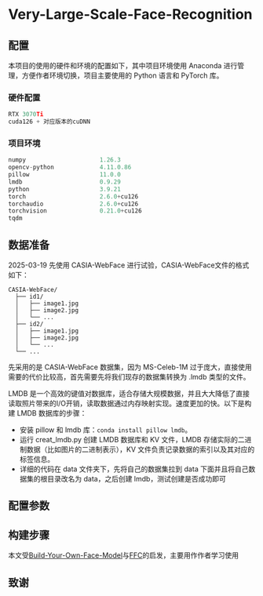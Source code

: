 # Very-Large-Scale-Face-Recognition

## 配置

本项目的使用的硬件和环境的配置如下，其中项目环境使用 Anaconda 进行管理，方便作者环境切换，项目主要使用的 Python 语言和 PyTorch 库。

### 硬件配置
```python
RTX 3070Ti
cuda126 + 对应版本的cuDNN
```

### 项目环境
```python
numpy                     1.26.3
opencv-python             4.11.0.86
pillow                    11.0.0
lmdb                      0.9.29
python                    3.9.21
torch                     2.6.0+cu126
torchaudio                2.6.0+cu126
torchvision               0.21.0+cu126
tqdm         
```

## 数据准备

2025-03-19 先使用 CASIA-WebFace 进行试验，CASIA-WebFace文件的格式如下：

```
CASIA-WebFace/
  ├── id1/
  │   ├── image1.jpg
  │   ├── image2.jpg
  │   └── ...
  ├── id2/
  │   ├── image1.jpg
  │   ├── image2.jpg
  │   └── ...
  └── ...
```

先采用的是 CASIA-WebFace 数据集，因为 MS-Celeb-1M 过于庞大，直接使用需要的代价比较高，首先需要先将我们现存的数据集转换为 .lmdb 类型的文件。

LMDB 是一个高效的键值对数据库，适合存储大规模数据，并且大大降低了直接读取照片带来的I/O开销，读取数据通过内存映射实现。速度更加的快。以下是构建 LMDB 数据库的步骤：

- 安装 pillow 和 lmdb 库：`conda install pillow lmdb`。
- 运行 creat_lmdb.py 创建 LMDB 数据库和 KV 文件，LMDB 存储实际的二进制数据（比如图片的二进制表示），KV 文件负责记录数据的索引以及其对应的标签信息。
- 详细的代码在 data 文件夹下，先将自己的数据集拉到 data 下面并且将自己数据集的根目录改名为 data，之后创建 lmdb，测试创建是否成功即可

## 配置参数



## 构建步骤

本文受[Build-Your-Own-Face-Model](https://github.com/siriusdemon/Build-Your-Own-Face-Model/)与[FFC](https://github.com/tiandunx/FFC/)的启发，主要用作作者学习使用

## 致谢
